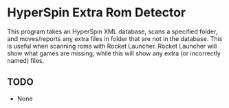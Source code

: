 # HyperSpin Extra Rom Detector
This program takes an HyperSpin XML database, scans a specified folder, and moves/reports any extra files in folder that are not in the database.
This is useful when scanning roms with Rocket Launcher.  Rocket Launcher will show what games are missing, while this will show any extra (or incorrectly named) files.

## TODO
* None

